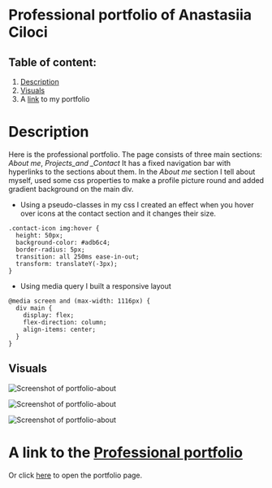 # Professional portfolio of Anastasiia Ciloci

## Table of content:

1. [Description](#description)
2. [Visuals](#visuals)
3. A [link](https://anastasiia-ciloci.github.io/Professional_portfolio/) to my portfolio

# Description

Here is the professional portfolio. The page consists of three main sections: _About me_, _Projects_and \_Contact_ It has a fixed navigation bar with hyperlinks to the sections about them.
In the _About me_ section I tell about myself, used some css properties to make a profile picture round and added gradient background on the main div.

- Using a pseudo-classes in my css I created an effect when you hover over icons at the contact section and it changes their size.

```
.contact-icon img:hover {
  height: 50px;
  background-color: #adb6c4;
  border-radius: 5px;
  transition: all 250ms ease-in-out;
  transform: translateY(-3px);
}
```

- Using media query I built a responsive layout

```
@media screen and (max-width: 1116px) {
  div main {
    display: flex;
    flex-direction: column;
    align-items: center;
  }
}

```

## Visuals

![Screenshot of portfolio-about](../assets/images/images_for-README/portfolio-about.png)

![Screenshot of portfolio-about](../assets/images/images_for-README/portfolio-projects.png)

![Screenshot of portfolio-about](..git/assets/images/images_for-README/portfolio-contact.png)

# A link to the [Professional portfolio](https://anastasiia-ciloci.github.io/Professional_portfolio/)

Or click [here](https://anastasiia-ciloci.github.io/Professional_portfolio/) to open the portfolio page.

